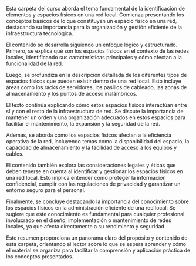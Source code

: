 Esta carpeta del curso aborda el tema fundamental de la identificación de elementos y espacios físicos en una red local. Comienza presentando los conceptos básicos de lo que constituyen un espacio físico en una red, destacando su importancia para la organización y gestión eficiente de la infraestructura tecnológica.

El contenido se desarrolla siguiendo un enfoque lógico y estructurado. Primero, se explica qué son los espacios físicos en el contexto de las redes locales, identificando sus características principales y cómo afectan a la funcionalidad de la red.

Luego, se profundiza en la descripción detallada de los diferentes tipos de espacios físicos que pueden existir dentro de una red local. Esto incluye áreas como los racks de servidores, los pasillos de cableado, las zonas de almacenamiento y los puntos de acceso inalámbricos.

El texto continúa explicando cómo estos espacios físicos interactúan entre sí y con el resto de la infraestructura de red. Se discute la importancia de mantener un orden y una organización adecuados en estos espacios para facilitar el mantenimiento, la expansión y la seguridad de la red.

Además, se aborda cómo los espacios físicos afectan a la eficiencia operativa de la red, incluyendo temas como la disponibilidad del espacio, la capacidad de almacenamiento y la facilidad de acceso a los equipos y cables.

El contenido también explora las consideraciones legales y éticas que deben tenerse en cuenta al identificar y gestionar los espacios físicos en una red local. Esto implica entender cómo proteger la información confidencial, cumplir con las regulaciones de privacidad y garantizar un entorno seguro para el personal.

Finalmente, se concluye destacando la importancia del conocimiento sobre los espacios físicos en la administración eficiente de una red local. Se sugiere que este conocimiento es fundamental para cualquier profesional involucrado en el diseño, implementación o mantenimiento de redes locales, ya que afecta directamente a su rendimiento y seguridad.

Este resumen proporciona un panorama claro del propósito y contenido de esta carpeta, orientando al lector sobre lo que se espera aprender y cómo el material se organiza para facilitar la comprensión y aplicación práctica de los conceptos presentados.
